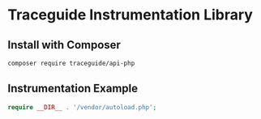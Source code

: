 # Traceguide Instrumentation Library

## Install with Composer

```bash
composer require traceguide/api-php
```

## Instrumentation Example


```php
require __DIR__ . '/vendor/autoload.php';

```



